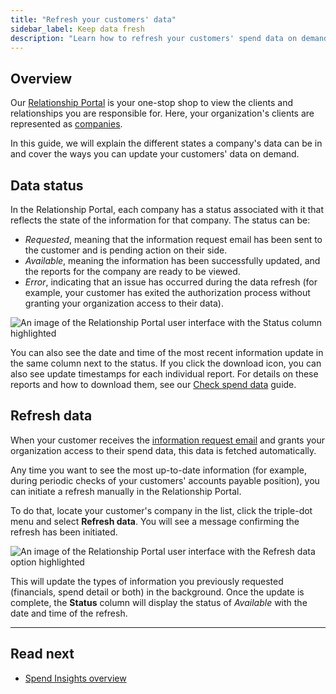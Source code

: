 ```yaml
---
title: "Refresh your customers' data"
sidebar_label: Keep data fresh
description: "Learn how to refresh your customers' spend data on demand"
---
```


## Overview

Our [Relationship Portal](https://relationships.codat.io/) is your one-stop shop to view the clients and relationships you are responsible for. Here, your organization's clients are represented as [companies](../../terms/company). 

In this guide, we will explain the different states a company's data can be in and cover the ways you can update your customers' data on demand.

## Data status

In the Relationship Portal, each company has a status associated with it that reflects the state of the information for that company. The status can be:

- _Requested_, meaning that the information request email has been sent to the customer and is pending action on their side.
- _Available_, meaning the information has been successfully updated, and the reports for the company are ready to be viewed.
- _Error_, indicating that an issue has occurred during the data refresh (for example, your customer has exited the authorization process without granting your organization access to their data).

![An image of the Relationship Portal user interface with the Status column highlighted](/img/supplier-enablement/0069-se-rm-portal-status.png)

You can also see the date and time of the most recent information update in the same column next to the status. If you click the download icon, you can also see update timestamps for each individual report. For details on these reports and how to download them, see our [Check spend data](/supplier-enablement/guides/analyze-spend#download-reports) guide.

## Refresh data

When your customer receives the [information request email](/supplier-enablement/guides/analyze-spend#request-financial-data-during-company-creation) and grants your organization access to their spend data, this data is fetched automatically. 

Any time you want to see the most up-to-date information (for example, during periodic checks of your customers' accounts payable position), you can initiate a refresh manually in the Relationship Portal. 

To do that, locate your customer's company in the list, click the triple-dot menu and select **Refresh data**. You will see a message confirming the refresh has been initiated. 

![An image of the Relationship Portal user interface with the Refresh data option highlighted](/img/supplier-enablement/0070-se-rm-portal-refresh-data.png)

This will update the types of information you previously requested (financials, spend detail or both) in the background. Once the update is complete, the **Status** column will display the status of _Available_ with the date and time of the refresh. 

---

## Read next

- [Spend Insights overview](/supplier-enablement/overview)
